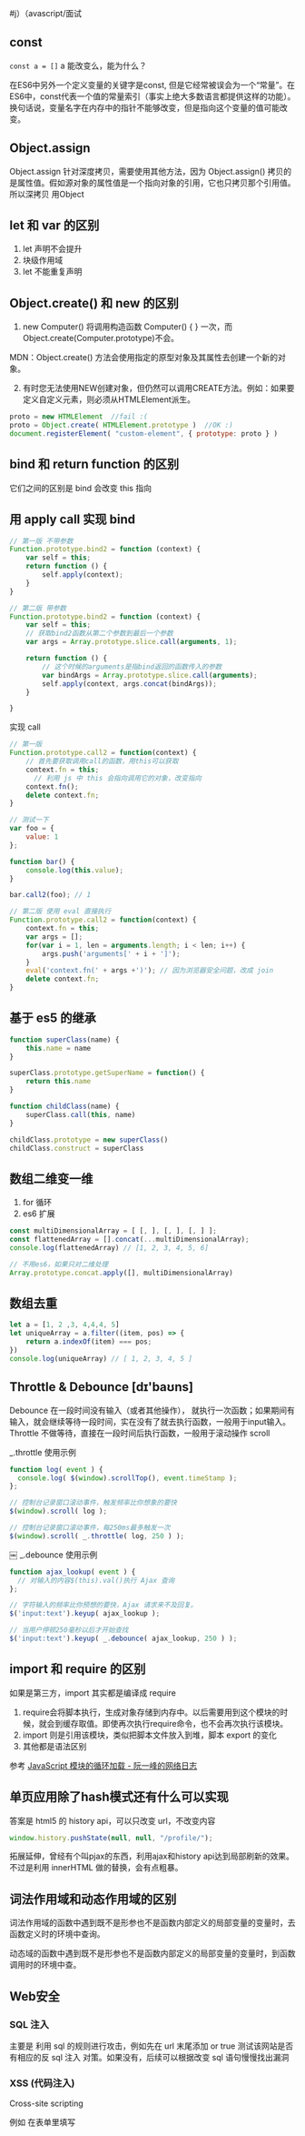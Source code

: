 

#j）（avascript/面试

## const
`const a = []`  a 能改变么，能为什么？

在ES6中另外一个定义变量的关键字是const, 但是它经常被误会为一个“常量”。在ES6中，const代表一个值的常量索引（事实上绝大多数语言都提供这样的功能）。换句话说，变量名字在内存中的指针不能够改变，但是指向这个变量的值可能改变。

## Object.assign
Object.assign 针对深度拷贝，需要使用其他方法，因为 Object.assign() 拷贝的是属性值。假如源对象的属性值是一个指向对象的引用，它也只拷贝那个引用值。 所以深拷贝 用Object 

## let 和 var 的区别

1. let 声明不会提升
2. 块级作用域
3. let 不能重复声明

## Object.create() 和 new 的区别
1. new Computer() 将调用构造函数 Computer() { } 一次，而Object.create(Computer.prototype)不会。

MDN：Object.create() 方法会使用指定的原型对象及其属性去创建一个新的对象。

2. 有时您无法使用NEW创建对象，但仍然可以调用CREATE方法。例如：如果要定义自定义元素，则必须从HTMLElement派生。

```js
proto = new HTMLElement  //fail :(
proto = Object.create( HTMLElement.prototype )  //OK :)
document.registerElement( "custom-element", { prototype: proto } )
```

## bind 和 return function 的区别

它们之间的区别是  bind 会改变 this 指向

## 用 apply call 实现 bind

```js
// 第一版 不带参数
Function.prototype.bind2 = function (context) {
    var self = this;
    return function () {
        self.apply(context);
    }
}

// 第二版 带参数
Function.prototype.bind2 = function (context) {
    var self = this;
    // 获取bind2函数从第二个参数到最后一个参数
    var args = Array.prototype.slice.call(arguments, 1);

    return function () {
        // 这个时候的arguments是指bind返回的函数传入的参数
        var bindArgs = Array.prototype.slice.call(arguments);
        self.apply(context, args.concat(bindArgs));
    }

}
```


实现 call

```js
// 第一版
Function.prototype.call2 = function(context) {
    // 首先要获取调用call的函数，用this可以获取
    context.fn = this;
	  // 利用 js 中 this 会指向调用它的对象，改变指向
    context.fn(); 
    delete context.fn;
}

// 测试一下
var foo = {
    value: 1
};

function bar() {
    console.log(this.value);
}

bar.call2(foo); // 1

// 第二版 使用 eval 直接执行
Function.prototype.call2 = function(context) {
    context.fn = this;
    var args = [];
    for(var i = 1, len = arguments.length; i < len; i++) {
        args.push('arguments[' + i + ']');
    }
    eval('context.fn(' + args +')'); // 因为浏览器安全问题，改成 join
    delete context.fn;
}

```


## 基于 es5 的继承
```js
function superClass(name) {
	this.name = name
}

superClass.prototype.getSuperName = function() {
	return this.name
}

function childClass(name) {
	superClass.call(this, name)
}

childClass.prototype = new superClass()
childClass.construct = superClass
```

## 数组二维变一维

1. for 循环
2. es6 扩展
```js
const multiDimensionalArray = [ [, ], [, ], [, ] ];  
const flattenedArray = [].concat(...multiDimensionalArray);  
console.log(flattenedArray) // [1, 2, 3, 4, 5, 6]  

// 不用es6，如果只对二维处理
Array.prototype.concat.apply([], multiDimensionalArray)
```

## 数组去重

```js
let a = [1, 2 ,3, 4,4,4, 5]
let uniqueArray = a.filter((item, pos) => {
    return a.indexOf(item) === pos;
})
console.log(uniqueArray) // [ 1, 2, 3, 4, 5 ]​​​​​
```

## Throttle & Debounce [dɪ'baʊns]

Debounce 在一段时间没有输入（或者其他操作）， 就执行一次函数；如果期间有输入，就会继续等待一段时间，实在没有了就去执行函数，一般用于input输入。
Throttle 不做等待，直接在一段时间后执行函数，一般用于滚动操作 scroll

_.throttle 使用示例
```js
function log( event ) {
  console.log( $(window).scrollTop(), event.timeStamp );
};

// 控制台记录窗口滚动事件，触发频率比你想象的要快
$(window).scroll( log );

// 控制台记录窗口滚动事件，每250ms最多触发一次
$(window).scroll( _.throttle( log, 250 ) );
```
￼
_.debounce 使用示例
```js
function ajax_lookup( event ) {
  // 对输入的内容$(this).val()执行 Ajax 查询
};

// 字符输入的频率比你预想的要快，Ajax 请求来不及回复。
$('input:text').keyup( ajax_lookup );

// 当用户停顿250毫秒以后才开始查找
$('input:text').keyup( _.debounce( ajax_lookup, 250 ) );
```

## import 和 require 的区别
如果是第三方，import 其实都是编译成 require
1. require会将脚本执行，生成对象存储到内存中。以后需要用到这个模块的时候，就会到缓存取值。即使再次执行require命令，也不会再次执行该模块。
2. import 则是引用该模块，类似把脚本文件放入到堆，脚本 export 的变化
3. 其他都是语法区别

参考 [JavaScript 模块的循环加载 - 阮一峰的网络日志](http://www.ruanyifeng.com/blog/2015/11/circular-dependency.html)


## 单页应用除了hash模式还有什么可以实现
答案是 html5 的 history api，可以只改变 url，不改变内容
```js
window.history.pushState(null, null, "/profile/");
```

拓展延伸，曾经有个叫pjax的东西，利用ajax和history api达到局部刷新的效果。不过是利用 innerHTML 做的替换，会有点粗暴。

## 词法作用域和动态作用域的区别
词法作用域的函数中遇到既不是形参也不是函数内部定义的局部变量的变量时，去函数定义时的环境中查询。

动态域的函数中遇到既不是形参也不是函数内部定义的局部变量的变量时，到函数调用时的环境中查。

## Web安全

### SQL 注入

主要是 利用  sql  的规则进行攻击，例如先在 url 末尾添加 or true 测试该网站是否有相应的反 sql 注入 对策。如果没有，后续可以根据改变 sql 语句慢慢找出漏洞

### XSS (代码注入)

Cross-site scripting

例如 在表单里填写 <script > 标签，关键是过滤所有的‘<’和‘>’字符

### CSRF（跨站请求伪造）

CSRF（Cross-site request forgery），中文名称：跨站请求伪造，也被称为：one click attack/session riding，缩写为：CSRF/XSRF。

csrf当然不能这么测，csrf问题的根源在于，浏览器可以在一个域A中的页面，用伪造的数据向域B发起请求，这时候，如果用户在B域有cookie的话，就会被带上。于是，便成功伪造了用户的请求。解决方法就是加动态变化的token，因为对方伪造的请求虽然可以带上cookie，但是在A域永远无法获取B的页面，于是在页面上种的token就没法被伪造，这时候在服务端验证一下token和cookie是否匹配就能判断是否伪造的请求。题目描述中的测试方法，连token都抓到了再重放，当然不行，因为跨域是没法获得token的。

防御方式
1. 验证码
2. 增加动态 token 作为表单提交项

#### 攻击方式 — GET请求

```html
<!-- 示例，通过 img src 伪造请求 -->
<img src=http://www.mybank.com/Transfer.php?toBankId=11&money=1000>
```

#### 攻击方式 - 模拟表单请求

```html
<html>
　　<head>
　　　　<script type="text/javascript">
　　　　　　function steal()
　　　　　　{
          　　　　 iframe = document.frames["steal"];
　　     　　      iframe.document.Submit("transfer");
　　　　　　}
　　　　</script>
　　</head>

　　<body onload="steal()">
　　　　<iframe name="steal" display="none">
　　　　　　<form method="POST" name="transfer"　action="http://www.myBank.com/Transfer.php">
　　　　　　　　<input type="hidden" name="toBankId" value="11">
　　　　　　　　<input type="hidden" name="money" value="1000">
　　　　　　</form>
　　　　</iframe>
　　</body>
</html>
```

### 控制台注入

Firefox 打开控制台会有提示你不要复制任何不信任的代码


## 浏览器中输入URL后经历了哪些过程
1. 域名通过 DNS 查找到相应 IP
2. 进行 HTTP 请求(缓存阶段)
3. 服务器处理请求并返回 HTTP 报文
4. 浏览器解析  渲染(DOM Tree & Style Rules)

## 缓存

### 本地缓存阶段

先在本地查找该资源，如果有发现该资源，而且该资源还没有过期，就使用这一个资源，完全不会发送http请求到服务器

相关头设置 
* cache-control http1.1新增， max-age 是距离请求发起的时间的秒数
* expire 可以遗忘了，cache-control 优先级高于 expire。expire不够灵活，只能每次设置固定时间，例如，Mon, 22 Jul 2002 11:12:01 GMT
* Pragma 遗留物，忘记吧

### 协商缓存阶段

如果在本地缓存找到对应的资源，但是不知道该资源是否过期或者已经过期，则发一个http请求到服务器，然后服务器判断这个请求，如果请求的资源在服务器上没有改动过，则返回304，让浏览器使用本地找到的那个资源

相关头设置
* last-modified 根据文件修改时间。Last-Modified 存在一定问题，如果在服务器上，一个资源被修改了，但其实际内容根本没发生改变，会因为Last-Modified时间匹配不上而返回了整个实体给客户端（即使客户端缓存里有个一模一样的资源）。
  * If-Modified-Since
* etag 自定义校验令牌，一般是文件 md5。如果是 cdn，每个服务的文件算法需要保持一致，才能保证cdn缓存
  *  If-None-Match: ETag-value ， 这个字段表明是否有相应etag，则304，如果

### Ctrl+F5

那么Ctrl+F5呢？ Ctrl+F5要的是彻底的从Server拿一份新的资源过来，不会有If-Modified-Since/If-None-Match，就是不会有etag和last-modified 校验。

### 缓存失败阶段

当服务器发现请求的资源已经修改过，或者这是一个新的请求(在本来没有找到资源)，服务器则返回该资源的数据，并且返回200， 当然这个是指找到资源的情况下，如果服务器上没有这个资源，则返回404

## CSS 重绘 和 重排
重排和重绘的区别是，重排必然会导致重绘，同时会计算 dom 上下文的 位置。重绘则不会，它只是改变了可见位置（Render Treee，类似上面有一层遮罩在移动），dom 树是没有变化的

`position`  会脱离文档流，也就是 dom 树，在脱离的那一刻，会重排一次，所以没有 transform 性能那么好

1. 问题一：一个 position absolute 里面有一个 position absolute，重排了几次
  答： 两次，因为外面的 position 也会维护着一个 dom 树，里面再有 position absolute 还是会继续重排 



Chrome 渲染过程
![](Javascript%20%E9%9D%A2%E8%AF%95%E9%A2%98/687474703a2f2f67772e616c6963646e2e636f6d2f6d742f5442315055416e4e705858585861355856585858585858585858582d3632342d3238392e706e67.png)


通过图其实也不难发现，为什么重排必然会导致重绘。另外， 一般影响布局的都会引起重排

##  部署
jenkins

## 设计模式

### 观察者模式

### 消息订阅模式

vue computed 用的就是消息订阅模式

## Vue 相关

### 生命周期

巴拉巴拉…唯一需要去关注的 updated 和 beforeUpdate

### v-if 和 v-show 的区别

v-show always compiles and renders everything - it simply adds the "display: none" style to the element. It has a higher initial load cost, but toggling is very cheap.Incomparison, v-if is truely conditional: it is lazy, so if its initial condition is false, it won't even do anything. This can be good for initial load time. When the condition is true, v-if will then compile and render its content. Toggling a v-if block actually tearsdown everything inside it, e.g. Components inside v-if are acually destroyed and re-created when toggled, so toggling a huge v-if block can be more expensive than v-show.So when to use which really depends on the scenario.

### computed 和 watch 的区别

computed 是消息订阅模式
watch 还是只用到 `Object.defineProperty()`，即存取器

## 业务

### 占位图

前端是不可能提前获取到图片的宽高，

## 函数式编程

## node 相关

### 超线程

我觉得多线程是concurrent，是在同一时间段内的“并行”，在单cpu下是一种交替执行；多cpu下可能会是真正的并行运算吧。 并行是parallel，是真正的空间并行，是同一时刻的“并行”。
